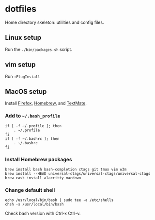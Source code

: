 # dotfiles
Home directory skeleton: utilities and config files.

## Linux setup
Run the `./bin/packages.sh` script.

## vim setup
Run `:PlugInstall`

## MacOS setup
Install
[Firefox](https://www.mozilla.org),
[Homebrew](https://brew.sh/), and
[TextMate](https://macromates.com/).

### Add to `~/.bash_profile`
```
if [ -f ~/.profile ]; then
    . ~/.profile
fi
if [ -f ~/.bashrc ]; then
    . ~/.bashrc
fi
```

### Install Homebrew packages
```
brew install bash bash-completion ctags git tmux vim w3m
brew install --HEAD universal-ctags/universal-ctags/universal-ctags
brew cask install alacritty macdown
```

### Change default shell
```
echo /usr/local/bin/bash | sudo tee -a /etc/shells
chsh -s /usr/local/bin/bash
```

Check bash version with Ctrl-x Ctrl-v.
